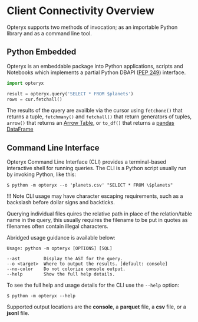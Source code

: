 # Client Connectivity Overview

Opteryx supports two methods of invocation; as an importable Python library and as a command line tool.

## Python Embedded

Opteryx is an embeddable package into Python applications, scripts and Notebooks which implements a partial Python DBAPI ([PEP 249](https://peps.python.org/pep-0249/)) interface.

~~~python
import opteryx

result = opteryx.query('SELECT * FROM $planets')
rows = cur.fetchall()
~~~

The results of the query are availble via the cursor using `fetchone()` that returns a tuple, `fetchmany()` and `fetchall()` that return generators of tuples, `arrow()` that returns an [Arrow Table](https://arrow.apache.org/docs/python/generated/pyarrow.Table.html#pyarrow.Table), or `to_df()` that returns a [pandas DataFrame](https://pandas.pydata.org/docs/reference/api/pandas.DataFrame.html)

## Command Line Interface

Opteryx Command Line Interface (CLI) provides a terminal-based interactive shell for running queries. The CLI is a Python script usually run by invoking Python, like this:

~~~console
$ python -m opteryx --o 'planets.csv' "SELECT * FROM \$planets"
~~~

!!! Note
    CLI usage may have character escaping requirements, such as a backslash before dollar signs and backticks.

Querying individual files quires the relative path in place of the relation/table name in the query, this usually requires the filename to be put in quotes as filenames often contain illegal characters.

Abridged usage guidance is available below:

~~~
Usage: python -m opteryx [OPTIONS] [SQL] 

--ast         Display the AST for the query.
--o <target>  Where to output the results. [default: console]
--no-color    Do not colorize console output. 
--help        Show the full help details.          
~~~

To see the full help and usage details for the CLI use the `--help` option:

~~~console
$ python -m opteryx --help
~~~

Supported output locations are the **console**, a **parquet** file, a **csv** file, or a **jsonl** file.